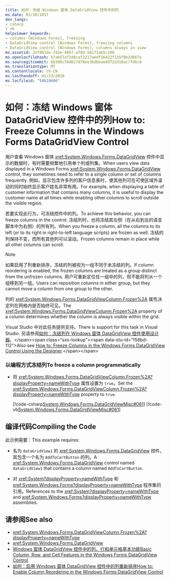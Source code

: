 ```yaml
---
title: 如何：冻结 Windows 窗体 DataGridView 控件中的列
ms.date: 03/30/2017
dev_langs:
- csharp
- vb
helpviewer_keywords:
- columns [Windows Forms], freezing
- DataGridView control [Windows Forms], freezing columns
- DataGridView control [Windows Forms], columns always in view
ms.assetid: 2ef8b1de-782e-4867-af8d-58171ab5c106
ms.openlocfilehash: b7a657af2d6caf2217aedf56422f135f0b2d667e
ms.sourcegitcommit: 6b308cf6d627d78ee36dbbae8972a310ac7fd6c8
ms.translationtype: MT
ms.contentlocale: zh-CN
ms.lasthandoff: 01/23/2019
ms.locfileid: "54619406"
---
```

# <a name="how-to-freeze-columns-in-the-windows-forms-datagridview-control"></a><span data-ttu-id="f56bd-102">如何：冻结 Windows 窗体 DataGridView 控件中的列</span><span class="sxs-lookup"><span data-stu-id="f56bd-102">How to: Freeze Columns in the Windows Forms DataGridView Control</span></span>
<span data-ttu-id="f56bd-103">用户查看 Windows 窗体 <xref:System.Windows.Forms.DataGridView> 控件中显示的数据时，有时需要频繁地引用单个列或列集。</span><span class="sxs-lookup"><span data-stu-id="f56bd-103">When users view data displayed in a Windows Forms <xref:System.Windows.Forms.DataGridView> control, they sometimes need to refer to a single column or set of columns frequently.</span></span> <span data-ttu-id="f56bd-104">例如，显示包含许多列的客户信息表时，使其他列可在可使区域外滚动的同时始终显示客户姓名非常有用。</span><span class="sxs-lookup"><span data-stu-id="f56bd-104">For example, when displaying a table of customer information that contains many columns, it is useful to display the customer name at all times while enabling other columns to scroll outside the visible region.</span></span>  
  
 <span data-ttu-id="f56bd-105">若要实现此行为，可冻结控件中的列。</span><span class="sxs-lookup"><span data-stu-id="f56bd-105">To achieve this behavior, you can freeze columns in the control.</span></span> <span data-ttu-id="f56bd-106">冻结列时，也将冻结其左侧（在从右到左的语言脚本中为右侧）的所有列。</span><span class="sxs-lookup"><span data-stu-id="f56bd-106">When you freeze a column, all the columns to its left (or to its right in right-to-left language scripts) are frozen as well.</span></span> <span data-ttu-id="f56bd-107">冻结的列保持不变，而所有其他列可以滚动。</span><span class="sxs-lookup"><span data-stu-id="f56bd-107">Frozen columns remain in place while all other columns can scroll.</span></span>  
  
> [!NOTE]
>  <span data-ttu-id="f56bd-108">如果启用了列重新排序，冻结的列被视为一组不同于未冻结的列。</span><span class="sxs-lookup"><span data-stu-id="f56bd-108">If column reordering is enabled, the frozen columns are treated as a group distinct from the unfrozen columns.</span></span> <span data-ttu-id="f56bd-109">用户可重新定位任一组中的列，但不能将列从一个组移到另一组。</span><span class="sxs-lookup"><span data-stu-id="f56bd-109">Users can reposition columns in either group, but they cannot move a column from one group to the other.</span></span>  
  
 <span data-ttu-id="f56bd-110">列的 <xref:System.Windows.Forms.DataGridViewColumn.Frozen%2A> 属性决定列在网格内是否始终可见。</span><span class="sxs-lookup"><span data-stu-id="f56bd-110">The <xref:System.Windows.Forms.DataGridViewColumn.Frozen%2A> property of a column determines whether the column is always visible within the grid.</span></span>  
  
 <span data-ttu-id="f56bd-111">Visual Studio 中对此任务提供支持。</span><span class="sxs-lookup"><span data-stu-id="f56bd-111">There is support for this task in Visual Studio.</span></span>  <span data-ttu-id="f56bd-112">另请参阅[如何：冻结列在 Windows 窗体 DataGridView 控件使用设计器](https://msdn.microsoft.com/library/717ss6s6\(v=vs.110\))。</span><span class="sxs-lookup"><span data-stu-id="f56bd-112">Also see [How to: Freeze Columns in the Windows Forms DataGridView Control Using the Designer](https://msdn.microsoft.com/library/717ss6s6\(v=vs.110\)).</span></span>  
  
### <a name="to-freeze-a-column-programmatically"></a><span data-ttu-id="f56bd-113">以编程方式冻结列</span><span class="sxs-lookup"><span data-stu-id="f56bd-113">To freeze a column programmatically</span></span>  
  
-   <span data-ttu-id="f56bd-114">将 <xref:System.Windows.Forms.DataGridViewColumn.Frozen%2A?displayProperty=nameWithType> 属性设置为 `true`。</span><span class="sxs-lookup"><span data-stu-id="f56bd-114">Set the <xref:System.Windows.Forms.DataGridViewColumn.Frozen%2A?displayProperty=nameWithType> property to `true`.</span></span>  
  
     [!code-csharp[System.Windows.Forms.DataGridViewMisc#061](../../../../samples/snippets/csharp/VS_Snippets_Winforms/System.Windows.Forms.DataGridViewMisc/CS/datagridviewmisc.cs#061)]
     [!code-vb[System.Windows.Forms.DataGridViewMisc#061](../../../../samples/snippets/visualbasic/VS_Snippets_Winforms/System.Windows.Forms.DataGridViewMisc/VB/datagridviewmisc.vb#061)]  
  
## <a name="compiling-the-code"></a><span data-ttu-id="f56bd-115">编译代码</span><span class="sxs-lookup"><span data-stu-id="f56bd-115">Compiling the Code</span></span>  
 <span data-ttu-id="f56bd-116">此示例需要：</span><span class="sxs-lookup"><span data-stu-id="f56bd-116">This example requires:</span></span>  
  
-   <span data-ttu-id="f56bd-117">名为 `dataGridView1` 的 <xref:System.Windows.Forms.DataGridView> 控件，其包含一个名为 `AddToCartButton` 的列。</span><span class="sxs-lookup"><span data-stu-id="f56bd-117">A <xref:System.Windows.Forms.DataGridView> control named `dataGridView1` that contains a column named `AddToCartButton`.</span></span>  
  
-   <span data-ttu-id="f56bd-118">对 <xref:System?displayProperty=nameWithType> 和 <xref:System.Windows.Forms?displayProperty=nameWithType> 程序集的引用。</span><span class="sxs-lookup"><span data-stu-id="f56bd-118">References to the <xref:System?displayProperty=nameWithType> and <xref:System.Windows.Forms?displayProperty=nameWithType> assemblies.</span></span>  
  
## <a name="see-also"></a><span data-ttu-id="f56bd-119">请参阅</span><span class="sxs-lookup"><span data-stu-id="f56bd-119">See also</span></span>
- <xref:System.Windows.Forms.DataGridViewColumn.Frozen%2A?displayProperty=nameWithType>
- <xref:System.Windows.Forms.DataGridView>
- [<span data-ttu-id="f56bd-120">Windows 窗体 DataGridView 控件中的列、行和单元格基本功能</span><span class="sxs-lookup"><span data-stu-id="f56bd-120">Basic Column, Row, and Cell Features in the Windows Forms DataGridView Control</span></span>](../../../../docs/framework/winforms/controls/basic-column-row-and-cell-features-wf-datagridview-control.md)
- [<span data-ttu-id="f56bd-121">如何：启用 Windows 窗体 DataGridView 控件中的列重新排序</span><span class="sxs-lookup"><span data-stu-id="f56bd-121">How to: Enable Column Reordering in the Windows Forms DataGridView Control</span></span>](../../../../docs/framework/winforms/controls/how-to-enable-column-reordering-in-the-windows-forms-datagridview-control.md)
